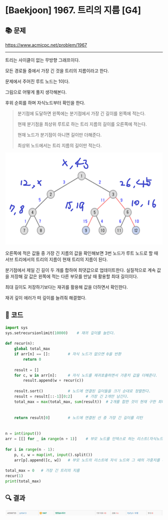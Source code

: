 # [Baekjoon] 1967. 트리의 지름 [G4]

## 📚 문제

https://www.acmicpc.net/problem/1967

---

트리는 사이클이 없는 무방향 그래프이다.

모든 경로들 중에서 가장 긴 것을 트리의 지름이라고 한다.

문제에서 주어진 루트 노드는 1이다.



그림으로 어떻게 풀지 생각해본다.

후위 순회를 하며 자식노드부터 확인을 한다.

>분기점에 도달하면 왼쪽에는 분기점에서 가장 긴 길이를 왼쪽에 적는다.
>
>현재 분기점을 최상위 루트로 하는 트리 지름의 길이를 오른쪽에 적는다.
>
>현재 노드가 분기점이 아니면 길이만 더해준다.
>
>최상위 노드에서는 트리 지름의 길이만 적는다.

![image-20220317223125109](README.assets/image-20220317223125109.png)

오른쪽에 적은 값들 중 가장 긴 지름의 값을 확인해보면 3번 노드가 루트 노드로 할 때 서브 트리에서의 트리의 지름이 현재 트리의 지름이 된다.

분기점에서 제일 긴 길이 두 개를 합하여 최댓값으로 업데이트한다. 실질적으로 계속 값을 저장해 갈 값은 왼쪽에 적는 다른 부모를 만날 때 활용할 최대 길이이다.

최대 길이도 저장하기보다는 재귀를 활용해 값을 더하면서 확인한다.

재귀 깊이 에러가 떠 깊이를 늘려줘 해결했다.

## 📒 코드

```python
import sys
sys.setrecursionlimit(10000)    # 재귀 깊이를 늘린다.

def recur(n):
    global total_max
    if arr[n] == []:        # 자식 노드가 없으면 0을 반환
        return 0
    
    result = []
    for c, w in arr[n]:     # 자식 노드를 재귀호출하면서 가중치 값을 더해준다.
        result.append(w + recur(c))

    result.sort()           # 노드에 연결된 길이들을 크기 순대로 정렬한다.
    result = result[::-1][0:2]      # 가장 긴 2개만 남긴다.
    total_max = max(total_max, sum(result))  # 2개를 합한 것이 현재 구한 최대 트리의 지름보다 큰지 확인
        

    return result[0]        # 노드에 연결된 선 중 가장 긴 길이를 리턴


n = int(input())
arr = [[] for _ in range(n + 1)]    # 부모 노드를 인덱스로 하는 리스트(자식노드와 가중치를 담는다.)

for i in range(n - 1):
    p, c, w = map(int, input().split())
    arr[p].append([c, w])   # 부모 노드의 리스트에 자식 노드와 그 때의 가중치를 리스트로 담는다.

total_max = 0   # 가장 긴 트리의 지름
recur(1)
print(total_max)
```

## 🔍 결과

![image-20220317231303527](README.assets/image-20220317231303527.png)
